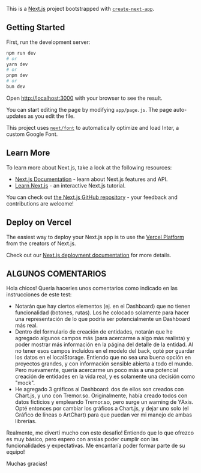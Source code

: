 This is a [Next.js](https://nextjs.org/) project bootstrapped with [`create-next-app`](https://github.com/vercel/next.js/tree/canary/packages/create-next-app).

## Getting Started

First, run the development server:

```bash
npm run dev
# or
yarn dev
# or
pnpm dev
# or
bun dev
```

Open [http://localhost:3000](http://localhost:3000) with your browser to see the result.

You can start editing the page by modifying `app/page.js`. The page auto-updates as you edit the file.

This project uses [`next/font`](https://nextjs.org/docs/basic-features/font-optimization) to automatically optimize and load Inter, a custom Google Font.

## Learn More

To learn more about Next.js, take a look at the following resources:

- [Next.js Documentation](https://nextjs.org/docs) - learn about Next.js features and API.
- [Learn Next.js](https://nextjs.org/learn) - an interactive Next.js tutorial.

You can check out [the Next.js GitHub repository](https://github.com/vercel/next.js/) - your feedback and contributions are welcome!

## Deploy on Vercel

The easiest way to deploy your Next.js app is to use the [Vercel Platform](https://vercel.com/new?utm_medium=default-template&filter=next.js&utm_source=create-next-app&utm_campaign=create-next-app-readme) from the creators of Next.js.

Check out our [Next.js deployment documentation](https://nextjs.org/docs/deployment) for more details.

## ALGUNOS COMENTARIOS

Hola chicos! Quería hacerles unos comentarios como indicado en las instrucciones de este test:

- Notarán que hay ciertos elementos (ej. en el Dashboard) que no tienen funcionalidad (botones, rutas). Los he colocado solamente para hacer una representación de lo que podría ser potencialmente un Dashboard más real.
- Dentro del formulario de creación de entidades, notarán que he agregado algunos campos más (para acercarme a algo más realista) y poder mostrar más información en la página del detalle de la entidad. Al no tener esos campos incluídos en el modelo del back, opté por guardar los datos en el localStorage. Entiendo que no sea una buena opción en proyectos grandes, y con información sensible abierta a todo el mundo. Pero nuevamente, quería acercarme un poco más a una potencial creación de entidades en la vida real, y es solamente una decisión como "mock".
- He agregado 3 gráficos al Dashboard: dos de ellos son creados con Chart.js, y uno con Tremor.so. Originalmente, había creado todos con datos ficticios y empleando Tremor.so, pero surge un warning de YAxis. Opté entonces por cambiar los gráficos a Chart.js, y dejar uno solo (el Gráfico de líneas o ArtChart) para que puedan ver mi manejo de ambas librerías.

Realmente, me divertí mucho con este desafío! Entiendo que lo que ofrezco es muy básico, pero espero con ansias poder cumplir con las funcionalidades y expectativas. Me encantaría poder formar parte de su equipo!

Muchas gracias!
